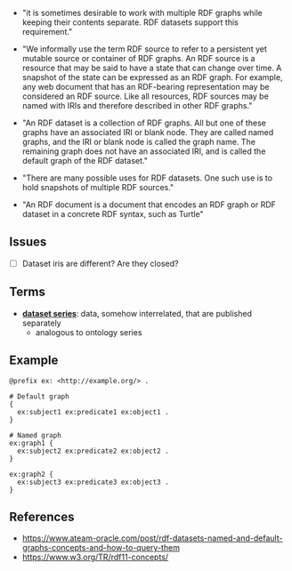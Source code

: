 
- "it is sometimes desirable to work with multiple RDF graphs while keeping their contents separate. RDF datasets support this requirement."

- "We informally use the term RDF source to refer to a persistent yet mutable source or container of RDF graphs. An RDF source is a resource that may be said to have a state that can change over time. A snapshot of the state can be expressed as an RDF graph. For example, any web document that has an RDF-bearing representation may be considered an RDF source. Like all resources, RDF sources may be named with IRIs and therefore described in other RDF graphs."

- "An RDF dataset is a collection of RDF graphs. All but one of these graphs have an associated IRI or blank node. They are called named graphs, and the IRI or blank node is called the graph name. The remaining graph does not have an associated IRI, and is called the default graph of the RDF dataset."

- "There are many possible uses for RDF datasets. One such use is to hold snapshots of multiple RDF sources."

- "An RDF document is a document that encodes an RDF graph or RDF dataset in a concrete RDF syntax, such as Turtle"


## Issues

- [ ] Dataset iris are different? Are they closed? 

## Terms

- **[dataset series](https://www.w3.org/TR/vocab-dcat-3/#dataset-series)**: data, somehow interrelated, that are published separately
  - analogous to ontology series

## Example

```turtle
@prefix ex: <http://example.org/> .

# Default graph
{
  ex:subject1 ex:predicate1 ex:object1 .
}

# Named graph
ex:graph1 {
  ex:subject2 ex:predicate2 ex:object2 .
}

ex:graph2 {
  ex:subject3 ex:predicate3 ex:object3 .
}
```

## References

- https://www.ateam-oracle.com/post/rdf-datasets-named-and-default-graphs-concepts-and-how-to-query-them
- https://www.w3.org/TR/rdf11-concepts/